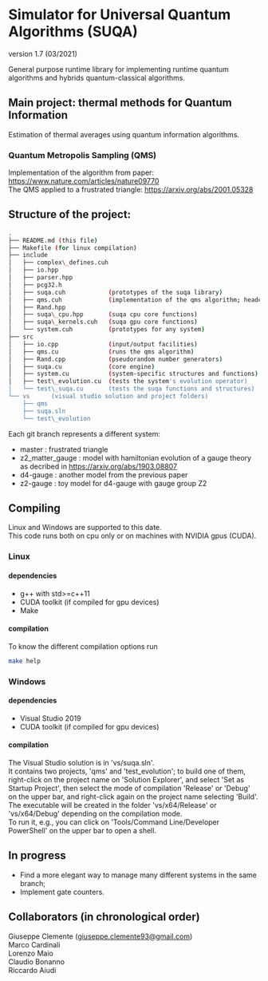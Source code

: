 # Simulator for Universal Quantum Algorithms (SUQA)
version 1.7 (03/2021)

General purpose runtime library for implementing runtime quantum algorithms and hybrids quantum-classical algorithms.


## Main project: thermal methods for Quantum Information

Estimation of thermal averages using quantum information algorithms.

### Quantum Metropolis Sampling (QMS)
Implementation of the algorithm from paper: https://www.nature.com/articles/nature09770  
The QMS applied to a frustrated triangle: https://arxiv.org/abs/2001.05328

## Structure of the project:
```bash
.  
├── README.md (this file)  
├── Makefile (for linux compilation)  
├── include
│   ├── complex\_defines.cuh
│   ├── io.hpp
│   ├── parser.hpp
│   ├── pcg32.h
│   ├── suqa.cuh            (prototypes of the suqa library)
│   ├── qms.cuh             (implementation of the qms algorithm; header only)  
│   ├── Rand.hpp
│   ├── suqa\_cpu.hpp       (suqa cpu core functions)
│   ├── suqa\_kernels.cuh   (suqa gpu core functions)
│   └── system.cuh          (prototypes for any system) 
├── src
│   ├── io.cpp              (input/output facilities)
│   ├── qms.cu              (runs the qms algorithm)
│   ├── Rand.cpp            (pseudorandom number generators)
│   ├── suqa.cu             (core engine)
│   ├── system.cu           (system-specific structures and functions)
│   ├── test\_evolution.cu  (tests the system's evolution operator)
│   └── test\_suqa.cu       (tests the suqa functions and structures)
└── vs      (visual studio solution and project folders)  
    ├── qms  
    ├── suqa.sln  
    └── test\_evolution  

```

Each git branch represents a different system:
- master : frustrated triangle
- z2\_matter\_gauge : model with hamiltonian evolution of a gauge theory as decribed in https://arxiv.org/abs/1903.08807 
- d4-gauge : another model from the previous paper
- z2-gauge : toy model for d4-gauge with gauge group Z2

## Compiling

Linux and Windows are supported to this date.  
This code runs both on cpu only or on machines with NVIDIA gpus (CUDA).

### Linux

#### dependencies
* g++ with std>=c++11  
* CUDA toolkit (if compiled for gpu devices)
* Make  

#### compilation
To know the different compilation options run
```bash
make help
```

### Windows

#### dependencies
* Visual Studio 2019
* CUDA toolkit (if compiled for gpu devices)

#### compilation
The Visual Studio solution is in 'vs/suqa.sln'.  
It contains two projects, 'qms' and 'test\_evolution';
to build one of them, right-click on the project name on 'Solution Explorer', and select 'Set as Startup Project',
then select the mode of compilation 'Release' or 'Debug' on the upper bar, and right-click again on the project name selecting 'Build'.  
The executable will be created in the folder 'vs/x64/Release' or 'vs/x64/Debug' depending on the compilation mode.  
To run it, e.g., you can click on 'Tools/Command Line/Developer PowerShell' on the upper bar to open a shell.  

## In progress
* Find a more elegant way to manage many different systems in the same branch;
* Implement gate counters.


## Collaborators (in chronological order)
Giuseppe Clemente (giuseppe.clemente93@gmail.com)  
Marco Cardinali  
Lorenzo Maio  
Claudio Bonanno  
Riccardo Aiudi  

